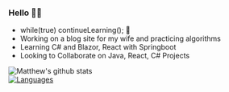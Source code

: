 ### Hello 👋🏼
- while(true) continueLearning(); 🧠                                  
- Working on a blog site for my wife and practicing algorithms  
- Learning C# and Blazor, React with Springboot
- Looking to Collaborate on Java, React, C# Projects
                                                                         
![Matthew's github stats](https://github-readme-stats.vercel.app/api?username=Mdbaker19&show_icons=true&theme=radical)   
[![Languages](https://github-readme-stats.vercel.app/api/top-langs/?username=Mdbaker19&langs_count=8&layout=compact&theme=chartreuse-dark)](https://github.com/Mdbaker19/github-readme-stats)
